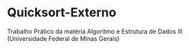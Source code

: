 # Quicksort-Externo
Trabalho Prático da matéria Algoritmo e Estrutura de Dados III (Universidade Federal de Minas Gerais)
